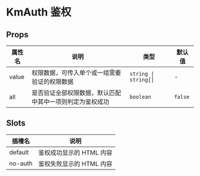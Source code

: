 # KmAuth 鉴权

## Props

| 属性名 | 说明                                                     | 类型                 | 默认值  |
| ------ | -------------------------------------------------------- | -------------------- | ------- |
| value  | 权限数据，可传入单个或一组需要验证的权限数据             | `string \| string[]` | -       |
| all    | 是否验证全部权限数据，默认匹配中其中一项则判定为鉴权成功 | `boolean`            | `false` |

## Slots

| 插槽名  | 说明                     |
| ------- | ------------------------ |
| default | 鉴权成功显示的 HTML 内容 |
| no-auth | 鉴权失败显示的 HTML 内容 |
